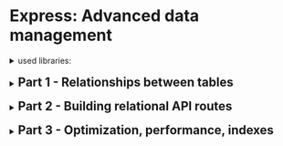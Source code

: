 # Express: Advanced data management

<details>
<summary>used libraries:</summary>

```js
npm init -y
npm install date-fns, express, uuid
npm install nodemon -D
npm install nodemon -g
npm install cors
npm install dotenv
npm install better-sqlite3
```

</details>

<br />

<details>
<summary><h2 style="display:inline"><strong>Part 1 - Relationships between tables</strong></h2></summary>

1. ### Update **database/database.js**:
   replace `console.log('The DB and table "employees" have been created!')` with

```js
db.prepare(
	`CREATE TABLE IF NOT EXISTS projects
  (
    id INTEGER PRIMARY KEY AUTOINCREMENT,
    employee_id INTEGER NOT NULL,
    project_name TEXT NOT NULL,
    deadline TEXT,
    FOREIGN KEY (employee_id) REFERENCES employees(id)
  )`
).run()

db.prepare(
	`CREATE TABLE IF NOT EXISTS skills
    (
      id INTEGER PRIMARY KEY AUTOINCREMENT,
      name TEXT NOT NULL UNIQUE
    )`
).run()

db.prepare(
	`CREATE TABLE IF NOT EXISTS employee_skills 
    (
      employee_id INTEGER NOT NULL,
      skill_id INTEGER NOT NULL,
      PRIMARY KEY (employee_id, skill_id),
      FOREIGN KEY (employee_id) REFERENCES employees(id),
      FOREIGN KEY (skill_id) REFERENCES skills(id)
    )`
).run()

console.log('The DB and tables have been created!')
```

2. ### Start the server

- New tables should be created. Check console output.

1. ### Open program **DB Browser for SQLite**:

- check if new tables `projects`, `skills` and `employee_skills` have been created
- tab **Execute SQL** --> execute:

```sql
INSERT INTO projects (employee_id, project_name, deadline)
VALUES (40, "Project Blue Book", "2025-09-01");
```

```sql
INSERT INTO projects (employee_id, project_name, deadline)
VALUES (40, "Project Bluebeam", "2025-09-01")
```

```sql
INSERT INTO skills (name) VALUES("Digging");
INSERT INTO skills (name) VALUES("Driving");
INSERT INTO skills (name) VALUES("Hairstyling");
INSERT INTO skills (name) VALUES("Receptionist");
INSERT INTO skills (name) VALUES("Fullstack developer");
INSERT INTO skills (name) VALUES("Customer support");
```

```sql
INSERT INTO employee_skills (employee_id, skill_id) VALUES (35, 5);
INSERT INTO employee_skills (employee_id, skill_id) VALUES (42, 6);
INSERT INTO employee_skills (employee_id, skill_id) VALUES (12, 3);
INSERT INTO employee_skills (employee_id, skill_id) VALUES (15, 1);
INSERT INTO employee_skills (employee_id, skill_id) VALUES (50, 4);
INSERT INTO employee_skills (employee_id, skill_id) VALUES (26, 2);
```

- tab **Browse Data** -> choose Table:

  - "projects" -> see records
  - "skills" -> see records
  - "employee_skills" -> see records

- save Project

4. ### Create **queries\projectsWithEmployee.js**:

```js
import { db } from '../database/database.js'

export function getProjectsWithEmployee() {
	return db
		.prepare(
			`
      SELECT projects.project_name, projects.deadline, employees.first_name, employees.last_name FROM projects INNER JOIN employees ON projects.employee_id = employees.id
      `
		)
		.all()
}
```

5. ### Create **routes/projects.js**

```js
import { Router } from 'express'
import { getProjectsWithEmployee } from '../queries/projectsWithEmployee.js'

export const projectsRouter = new Router()

projectsRouter.get('/active-projects', (req, res) => {
	const data = getProjectsWithEmployee()
	res.json(data)
})
```

6. ### Update **server.js**:

   after `app.use('/', rootRouter)` add `app.use("/projects", projectsRouter)` + import router

7. ### Open browser:
   `http://localhost:3500/projects/active-projects`

Result should be:

```
[
  {
    "project_name": "Project Blue Book",
    "deadline": "2025-09-01",
    "first_name": "Joshua",
    "last_name": "Walker"
  },
  {
    "project_name": "Project Bluebeam",
    "deadline": "2025-09-01",
    "first_name": "Joshua",
    "last_name": "Walker"
  }
]
```

</details>

<br />

<details>
<summary><h2 style="display:inline"><strong>Part 2 - Building relational API routes</strong></h2></summary>

<br />

1. ### Create **queries\employeesWithSkills.js**

```js
import { db } from '../database/database.js'

export function getEmployeesWithSkills() {
	return db
		.prepare(
			`
      SELECT employees.first_name, employees.last_name, skills.name AS skill FROM employees
      INNER JOIN employee_skills ON employees.id = employee_skills.employee_id
      INNER JOIN skills ON employee_skills.skill_id = skills.id
      `
		)
		.all()
}
```

2. ### Create **queries\projectsByEmployeeID.js**

```js
import { db } from '../database/database.js'

export function getProjectsByEmployeeID(employeeID) {
	return db
		.prepare(
			`
      SELECT project_name, deadline FROM projects
      WHERE employee_id = ?
      `
		)
		.all(employeeID)
}
```

3. ### Create **queries\skillsByEmployeeID.js**

```js
import { db } from '../database/database.js'

export function getSkillsByEmployeeID(employeeID) {
	return db
		.prepare(
			`
      SELECT skills.name as skill FROM employee_skills
      INNER JOIN skills ON employee_skills. skill_id = skills.id
      WHERE employee_skills.employee_id = ?
      `
		)
		.all(employeeID)
}
```

4. ### Create **queries\latestProjects.js**

```js
import { db } from '../database/database.js'

export function getLatestProjects() {
	return db
		.prepare(
			`
      SELECT project_name, deadline FROM projects
      ORDER BY deadline DESC
      LIMIT 5
      `
		)
		.all()
}
```

5. ### Create **routes\skills.js**

```js
import { Router } from 'express'
import { getEmployeesWithSkills } from '../queries/employeesWithSkills.js'
import { getSkillsByEmployeeID } from '../queries/skillsByEmployeeID.js'

export const skillsRouter = new Router()

skillsRouter.get('/', (req, res) => {
	const data = getEmployeesWithSkills()
	res.json(data)
})

skillsRouter.get('/employee/:id', (req, res) => {
	const employeeID = req.params.id
	const data = getSkillsByEmployeeID(employeeID)
	res.json(data)
})
```

6. ### Update **routes\projects.js**: add

```js
import { getLatestProjects } from '../queries/latestProjects.js'
import { getProjectsByEmployeeID } from '../queries/projectsByEmployeeID.js'

projectsRouter.get('/by-employee/:id', (req, res) => {
	const employeeID = req.params.id
	const data = getProjectsByEmployeeID(employeeID)
	res.json(data)
})

projectsRouter.get('/latest', (req, res) => {
	const data = getLatestProjects()
	res.json(data)
})
```

7. ### Update **server.js**

- attach router `app.use('/skills', skillsRouter)` + import

8. ### Open browser to test:

   - `http://localhost:3500/skills`
   - `http://localhost:3500/skills/employee/35`
   - `http://localhost:3500/projects/by-employee/40`
   - `http://localhost:3500/projects/latest`

</details>

<br />

<details>
<summary><h2 style="display:inline"><strong>Part 3 - Optimization, performance, indexes</strong></h2></summary>

<br />

### **🔷 Indexes:**

1. ### Update **database\database.js**:
   before `console.log` add

```js
//* --------------------------------- Indexes -------------------------------- */
db.prepare(
	`
CREATE INDEX IF NOT EXISTS idx_projects_employee_id
ON projects (employee_id)
`
).run()

db.prepare(
	`
CREATE INDEX IF NOT EXISTS idx_employee_skills_employee_id
ON employee_skills (employee_id)
`
).run()

db.prepare(
	`
CREATE INDEX IF NOT EXISTS idx_projects_project_name
ON projects (project_name)
`
).run()

db.prepare(
	`
CREATE INDEX IF NOT EXISTS idx_skills_name
ON skills (name)
`
).run()
```

2. ### Run the server
3. ### Open program **DB Browser for SQLite**:

- tab **Database Structure** --> **Indices**: 4 indexes should be created

4. ### Save the project

### **🔷 Filtering with `WHERE`:**

Using `WHERE` clauses reduces the amount of data processed by limiting rows at the earliest stage of query execution. Efficient filters can significantly improve performance, especially when combined with proper indexes. Poorly selective or non-indexed filters, however, can still cause full table scans.

- Purpose: Reduce the dataset early in query execution.
- Performance: Works best when the filter columns are indexed.

```sql
-- Fast if 'age' is indexed
SELECT *
FROM users
WHERE age > 30;
```

### **🔷 Limitation with `LIMIT`:**

The `LIMIT` clause restricts the number of rows returned, which reduces memory usage and network transfer. While it speeds up result delivery to the client, it does not optimize the underlying scan or filtering itself. To achieve the best performance, `LIMIT` is often used together with indexed filtering or sorting.

- Purpose: Restrict the number of rows returned to the client.
- Performance: Reduces transfer/memory, but doesn’t optimize the scan itself.

```sql
-- Returns only the first 10 rows
SELECT *
FROM products
ORDER BY created_at DESC
LIMIT 10;
```

## IMPORTANT UPDATE:

### **🧐 What could be improved:**

1. The index on `skills.name` is not needed because the field is `UNIQUE`, SQLite automatically creates an index for unique fields. This index duplicates the work.

2. There's no index on `employee_skills.skill_id` — only on **employee_id**.  
   👉 If we frequently search for "all employees with a given skill," we need an index on skill_id as well.
3. `verbose: console.log` is enabled—this is useful for learning, but will be spam in production. It's best to leave it as a setting in `.env`.
4. **FOREIGN KEY** in SQLite: They are **not enabled by default**.
   Add this:

```js
db.pragma('foreign_keys = ON')
```

otherwise the connections are "for beauty" and not for control.

---

<br />

### **🧩 Let’s break the code down step by step:**

1. `skills.name UNIQUE`

   - In SQLite, **every UNIQUE constraint automatically creates a hidden index**.
   - So **idx_skills_name** is indeed **redundant**.

2. `employee_skills (employee_id, skill_id) PRIMARY KEY`

   - A **PRIMARY KEY** in SQLite → is a **composite unique index on (employee_id, skill_id)**.
   - This index works perfectly for queries that filter by **both keys together** or for enforcing uniqueness of the pair.

   But:

   - If you often query only by `employee_id`, SQLite **can still use the composite index** (because it’s prefix-based: the first column is indexed).
   - However, for queries like "**find all employees who have skill_id = X**", the composite index **won’t** help, because `skill_id` is the second column.
     - In that case, a separate index on `skill_id` can really speed things up.

### 👉 Conclusion:

`idx_skills_name` → redundant, remove it.

`idx_employee_skills_employee_id` → not really needed, since (`employee_id`, `skill_id`) already covers `employee_id`.

`idx_employee_skills_skill_id` → can be useful if you frequently search employees by skill (**WHERE skill_id = ?**).

🔧 So it all depends on query patterns:

- **Looking up skills of a given employee** → composite PK is enough.
- **Looking up employees with a given skill** → you’ll want an extra index on `skill_id`.
</details>
